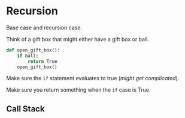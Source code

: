# Recursion

Base case and recursion case.

Think of a gift box that might either have a gift box or ball.

```python
def open_gift_box():
    if ball:
        return True
    open_gift_box()
```

Make sure the `if` statement evaluates to true (*might get complicated*). 

Make sure you return something when the `if` case is True.

## Call Stack

